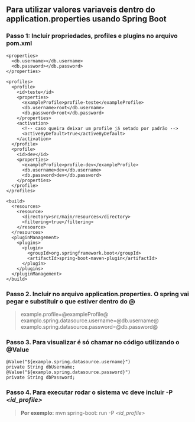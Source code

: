 ## Para utilizar valores variaveis dentro do application.properties usando Spring Boot

### Passo 1: Incluir propriedades, profiles e plugins no arquivo pom.xml

```
<properties>
  <db.username></db.username>
  <db.password></db.password>
</properties>

<profiles>
  <profile>
    <id>teste</id>
    <properties>
      <exampleProfile>profile-teste</exampleProfile>
      <db.username>root</db.username>
      <db.password>root</db.password>
    </properties>
    <activation>
      <!-- caso queira deixar um profile já setado por padrão -->
      <activeByDefault>true</activeByDefault>
    </activation>
  </profile>
  <profile>
    <id>dev</id>
    <properties>
      <exampleProfile>profile-dev</exampleProfile>
      <db.username>dev</db.username>
      <db.password>dev</db.password>
    </properties>
  </profile>
</profiles>

<build>
  <resources>
    <resource>
      <directory>src/main/resources</directory>
      <filtering>true</filtering>
    </resource>
  </resources>
  <pluginManagement>
    <plugins>
      <plugin>
        <groupId>org.springframework.boot</groupId>
        <artifactId>spring-boot-maven-plugin</artifactId>
      </plugin>
    </plugins>
  </pluginManagement>
</build>
```

### Passo 2. Incluir no arquivo application.properties. O spring vai pegar e substituir o que estiver dentro do @

> example.profile=@exampleProfile@
> examplo.spring.datasource.username=@db.username@
> examplo.spring.datasource.password=@db.password@


### Passo 3. Para visualizar é só chamar no código utilizando o @Value

```
@Value("${examplo.spring.datasource.username}")
private String dbUsername;
@Value("${examplo.spring.datasource.password}")
private String dbPassword;
```

### Passo 4. Para executar rodar o sistema vc deve incluir -P *<id_profile>*

> **Por exemplo:** mvn spring-boot: run -P *<id_profile>*
